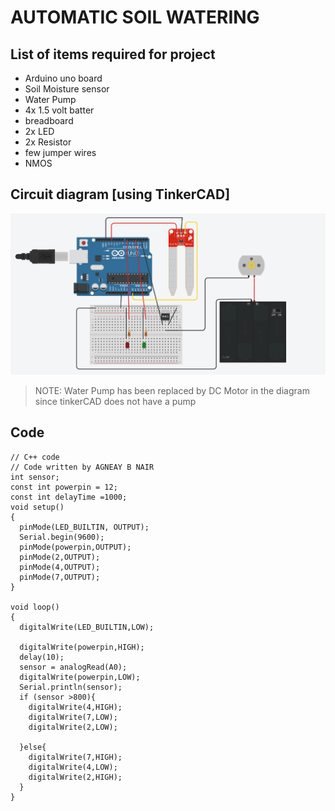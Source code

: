 # AUTOMATIC SOIL WATERING

## List of items required for project
- Arduino uno board
- Soil Moisture sensor
- Water Pump
- 4x 1.5 volt batter
- breadboard
- 2x LED
- 2x Resistor
- few jumper wires
- NMOS
  

## Circuit diagram [using TinkerCAD]
![](https://github.com/agneay/Arduino_Projects/blob/main/automatic%20soil%20watering/IRRIGATION.png)

> NOTE: Water Pump has been replaced by DC Motor in the diagram since tinkerCAD does not have a pump

## Code

```
// C++ code
// Code written by AGNEAY B NAIR
int sensor;
const int powerpin = 12;
const int delayTime =1000;
void setup()
{
  pinMode(LED_BUILTIN, OUTPUT);
  Serial.begin(9600);
  pinMode(powerpin,OUTPUT);
  pinMode(2,OUTPUT);
  pinMode(4,OUTPUT);
  pinMode(7,OUTPUT);
}

void loop()
{
  digitalWrite(LED_BUILTIN,LOW);
  
  digitalWrite(powerpin,HIGH);
  delay(10);
  sensor = analogRead(A0);
  digitalWrite(powerpin,LOW);
  Serial.println(sensor);
  if (sensor >800){
    digitalWrite(4,HIGH);
    digitalWrite(7,LOW);
    digitalWrite(2,LOW);
    
  }else{
    digitalWrite(7,HIGH);
    digitalWrite(4,LOW);
    digitalWrite(2,HIGH);
  }
}

```
